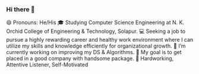 ### Hi there 👋


😄   Pronouns: He/His
🎓   Studying Computer Science Engineering at N. K. Orchid College of Engineering & Technology, Solapur.
💻   Seeking a job to pursue a highly rewarding career and healthy work environment where I can utilize my skills and knowledge efficiently for organizational growth.
🔭   I’m currently working on improving my DS & Algorithms.
🎯   My goal is to get placed in a good company with handsome package.
🌱   Hardworking, Attentive Listener, Self-Motivated
